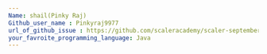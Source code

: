 ```yaml
---
Name: shail(Pinky Raj)
Github_user_name : Pinkyraj9977
url_of_github_issue : https://github.com/scaleracademy/scaler-september-open-source-challenge
your_favroite_programming_language: Java
---
```

